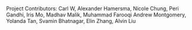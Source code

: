 Project Contributors: Carl W, Alexander Hamersma, Nicole Chung, Peri Gandhi, Iris Mo, Madhav Malik, Muhammad Farooqi
Andrew Montgomery, Yolanda Tan, Svamin Bhatnagar, Elin Zhang, Alvin Liu
